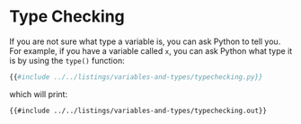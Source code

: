 # Type Checking

If you are not sure what type a variable is, you can ask Python to tell you. For example, if you have a variable called `x`, you can ask Python what type it is by using the `type()` function:

```py
{{#include ../../listings/variables-and-types/typechecking.py}}
```

which will print:

```txt
{{#include ../../listings/variables-and-types/typechecking.out}}
```